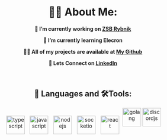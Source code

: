 <h1 align="center"> 🙋‍♂️ About Me: </h1>

<h4 align="center">

  🔭 I’m currently working on **[ZSB Rybnik](https://github.com/ZSBRybnik/ZSB)**

  🌱 I’m currently learning **Elecron**

  👨‍💻 All of my projects are available at **[My Github](https://github.com/borys-malinowski?tab=repositories)**

  💼 Lets Connect on  **[LinkedIn](https://www.linkedin.com/in/borys-malinowski)** 

<br>
</h4>

<h2 align="center"> 🚀 Languages and 🛠️Tools:</h2>

<p align="center">
<img src="https://img.icons8.com/color/344/typescript.png" alt="typescript" width="50" style="vertical-align:middle;margin:0px 4px"/>
<img src="https://img.icons8.com/color/344/javascript--v1.png" alt="javascript" width=50" style="vertical-align:middle;margin:0px 5px"/>
<img src="https://img.icons8.com/fluency/344/node-js.png" alt="nodejs" width="50" style="vertical-align:middle;margin:0px 5px" />
<img src="https://socket.io/images/logo-dark.svg" alt="socketio" width="50" style="vertical-align:middle;margin:0px 5px"/>
<img src="https://img.icons8.com/officel/344/react.png" alt="react" width="50" style="vertical-align:middle;margin:0px 5px"/>
<img src="https://img.icons8.com/color/344/golang.png" alt="golang" width="50"/>
<img src="https://camo.githubusercontent.com/d55d8a7f07a103454ebb77b653d9600ce27e011f78395d9713b432c8c011c76a/68747470733a2f2f646973636f72642e6a732e6f72672f7374617469632f6c6f676f2e737667" alt="discordjs" width="50"/>
</p>
